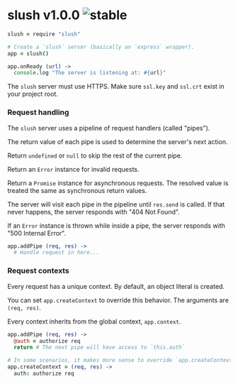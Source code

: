 
# slush v1.0.0 ![stable](https://img.shields.io/badge/stability-stable-4EBA0F.svg?style=flat)

```coffee
slush = require "slush"

# Create a `slush` server (basically an `express` wrapper).
app = slush()

app.onReady (url) ->
  console.log "The server is listening at: #{url}"
```

The `slush` server must use HTTPS. Make sure `ssl.key` and `ssl.crt` exist in your project root.

### Request handling

The `slush` server uses a pipeline of request handlers (called "pipes").

The return value of each pipe is used to determine the server's next action.

Return `undefined` or `null` to skip the rest of the current pipe.

Return an `Error` instance for invalid requests.

Return a `Promise` instance for asynchronous requests. The resolved value is treated the same as synchronous return values.

The server will visit each pipe in the pipeline until `res.send` is called. If that never happens, the server responds with "404 Not Found".

If an `Error` instance is thrown while inside a pipe, the server responds with "500 Internal Error".

```coffee
app.addPipe (req, res) ->
  # Handle request in here...
```

### Request contexts

Every request has a unique context. By default, an object literal is created.

You can set `app.createContext` to override this behavior. The arguments are `(req, res)`.

Every context inherits from the global context, `app.context`.

```coffee
app.addPipe (req, res) ->
  @auth = authorize req
  return # The next pipe will have access to `this.auth`

# In some scenarios, it makes more sense to override `app.createContext`
app.createContext = (req, res) ->
  auth: authorize req
```
